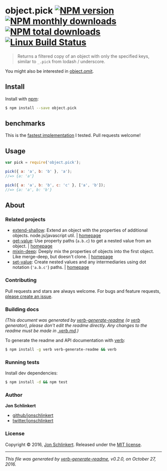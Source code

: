 # object.pick [![NPM version](https://img.shields.io/npm/v/object.pick.svg?style=flat)](https://www.npmjs.com/package/object.pick) [![NPM monthly downloads](https://img.shields.io/npm/dm/object.pick.svg?style=flat)](https://npmjs.org/package/object.pick) [![NPM total downloads](https://img.shields.io/npm/dt/object.pick.svg?style=flat)](https://npmjs.org/package/object.pick) [![Linux Build Status](https://img.shields.io/travis/jonschlinkert/object.pick.svg?style=flat&label=Travis)](https://travis-ci.org/jonschlinkert/object.pick)

> Returns a filtered copy of an object with only the specified keys, similar to `_.pick` from lodash / underscore.

You might also be interested in [object.omit](https://github.com/jonschlinkert/object.omit).

## Install

Install with [npm](https://www.npmjs.com/):

```sh
$ npm install --save object.pick
```

## benchmarks

This is the [fastest implementation](http://jsperf.com/pick-props) I tested. Pull requests welcome!

## Usage

```js
var pick = require('object.pick');

pick({ a: 'a', b: 'b' }, 'a');
//=> {a: 'a'}

pick({ a: 'a', b: 'b', c: 'c' }, ['a', 'b']);
//=> {a: 'a', b: 'b'}
```

## About

### Related projects

- [extend-shallow](https://www.npmjs.com/package/extend-shallow): Extend an object with the properties of additional objects. node.js/javascript util. | [homepage](https://github.com/jonschlinkert/extend-shallow 'Extend an object with the properties of additional objects. node.js/javascript util.')
- [get-value](https://www.npmjs.com/package/get-value): Use property paths (`a.b.c`) to get a nested value from an object. | [homepage](https://github.com/jonschlinkert/get-value 'Use property paths (`a.b.c`) to get a nested value from an object.')
- [mixin-deep](https://www.npmjs.com/package/mixin-deep): Deeply mix the properties of objects into the first object. Like merge-deep, but doesn't clone. | [homepage](https://github.com/jonschlinkert/mixin-deep "Deeply mix the properties of objects into the first object. Like merge-deep, but doesn't clone.")
- [set-value](https://www.npmjs.com/package/set-value): Create nested values and any intermediaries using dot notation (`'a.b.c'`) paths. | [homepage](https://github.com/jonschlinkert/set-value "Create nested values and any intermediaries using dot notation (`'a.b.c'`) paths.")

### Contributing

Pull requests and stars are always welcome. For bugs and feature requests, [please create an issue](../../issues/new).

### Building docs

_(This document was generated by [verb-generate-readme](https://github.com/verbose/verb-generate-readme) (a [verb](https://github.com/verbose/verb) generator), please don't edit the readme directly. Any changes to the readme must be made in [.verb.md](.verb.md).)_

To generate the readme and API documentation with [verb](https://github.com/verbose/verb):

```sh
$ npm install -g verb verb-generate-readme && verb
```

### Running tests

Install dev dependencies:

```sh
$ npm install -d && npm test
```

### Author

**Jon Schlinkert**

- [github/jonschlinkert](https://github.com/jonschlinkert)
- [twitter/jonschlinkert](http://twitter.com/jonschlinkert)

### License

Copyright © 2016, [Jon Schlinkert](https://github.com/jonschlinkert).
Released under the [MIT license](https://github.com/jonschlinkert/object.pick/blob/master/LICENSE).

---

_This file was generated by [verb-generate-readme](https://github.com/verbose/verb-generate-readme), v0.2.0, on October 27, 2016._
